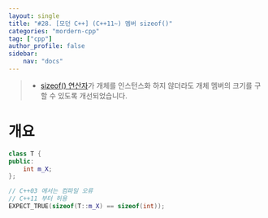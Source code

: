```yaml
---
layout: single
title: "#28. [모던 C++] (C++11~) 멤버 sizeof()"
categories: "mordern-cpp"
tag: ["cpp"]
author_profile: false
sidebar: 
    nav: "docs"
---
```


> * [sizeof() 연산자](https://tango1202.github.io/classic-cpp-guide/classic-cpp-guide-operators/#sizeof-%EC%97%B0%EC%82%B0%EC%9E%90)가 개체를 인스턴스화 하지 않더라도 개체 멤버의 크기를 구할 수 있도록 개선되었습니다.

# 개요

```cpp
class T {
public:
    int m_X;
};

// C++03 에서는 컴파일 오류
// C++11 부터 허용
EXPECT_TRUE(sizeof(T::m_X) == sizeof(int));
```